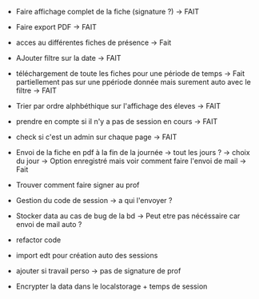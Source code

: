- Faire affichage complet de la fiche (signature ?) -> FAIT
- Faire export PDF -> FAIT
- acces au différentes fiches de présence -> Fait
- AJouter filtre sur la date -> FAIT
- téléchargement de toute les fiches pour une période de temps -> Fait partiellement pas sur une ppériode donnée mais surement auto avec le filtre -> FAIT
- Trier par ordre alphbéthique sur l'affichage des éleves -> FAIT
- prendre en compte si il n'y a pas de session en cours -> FAIT
- check si c'est un admin sur chaque page -> FAIT
- Envoi de la fiche en pdf à la fin de la journée -> tout les jours ? -> choix du jour -> Option enregistré mais voir comment faire l'envoi de mail -> Fait

- Trouver comment faire signer au prof
- Gestion du code de session -> a qui l'envoyer ?
- Stocker data au cas de bug de la bd -> Peut etre pas nécéssaire car envoi de mail auto ?
- refactor code 
- import edt pour création auto des sessions
- ajouter si travail perso -> pas de signature de prof
- Encrypter la data dans le localstorage + temps de session